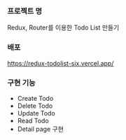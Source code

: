 ### 프로젝트 명

Redux, Router를 이용한 Todo List 만들기

### 배포

https://redux-todolist-six.vercel.app/

### 구현 기능

- Create Todo
- Delete Todo
- Update Todo
- Read Todo
- Detail page 구현
